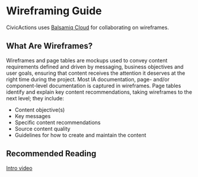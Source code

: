 # Wireframing Guide

CivicActions uses [Balsamiq Cloud](https://balsamiq.cloud) for collaborating on wireframes.

## What Are Wireframes?

Wireframes and page tables are mockups used to convey content requirements defined and driven by messaging, business objectives and user goals, ensuring that content receives the attention it deserves at the right time during the project. Most IA documentation, page- and/or component-level documentation is captured in wireframes. Page tables identify and explain key content recommendations, taking wireframes to the next level; they include:

- Content objective(s)
- Key messages
- Specific content recommendations
- Source content quality
- Guidelines for how to create and maintain the content

## Recommended Reading

[Intro video](https://www.youtube.com/watch?v=VPzsMdqZKFE)
